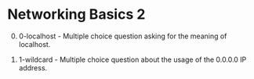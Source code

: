 # Networking Basics 2

0. 0-localhost - Multiple choice question asking for the meaning of localhost.

1. 1-wildcard - Multiple choice question about the usage of the 0.0.0.0 IP address.

